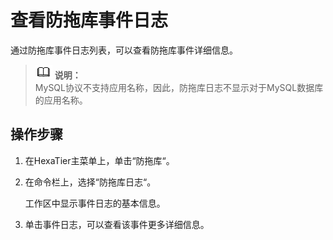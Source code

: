 # 查看防拖库事件日志<a name="dbss_01_0178"></a>

通过防拖库事件日志列表，可以查看防拖库事件详细信息。

>![](public_sys-resources/icon-note.gif) **说明：**   
>MySQL协议不支持应用名称，因此，防拖库日志不显示对于MySQL数据库的应用名称。  

## 操作步骤<a name="zh-cn_topic_0180960118_s9f1b7c51c68d441c97f08f6626ce1cdd"></a>

1.  在HexaTier主菜单上，单击“防拖库“。
2.  在命令栏上，选择“防拖库日志“。

    工作区中显示事件日志的基本信息。

3.  单击事件日志，可以查看该事件更多详细信息。

